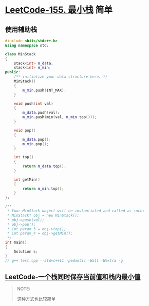 # [LeetCode-155. 最小栈](https://leetcode.cn/problems/min-stack/) 简单



## 使用辅助栈



```C++
#include <bits/stdc++.h>
using namespace std;

class MinStack
{
	stack<int> m_data;
	stack<int> m_min;
public:
	/** initialize your data structure here. */
	MinStack()
	{
		m_min.push(INT_MAX);
	}

	void push(int val)
	{
		m_data.push(val);
		m_min.push(min(val, m_min.top()));
	}

	void pop()
	{
		m_data.pop();
		m_min.pop();
	}

	int top()
	{
		return m_data.top();
	}

	int getMin()
	{
		return m_min.top();
	}
};

/**
 * Your MinStack object will be instantiated and called as such:
 * MinStack* obj = new MinStack();
 * obj->push(val);
 * obj->pop();
 * int param_3 = obj->top();
 * int param_4 = obj->getMin();
 */
int main()
{
	Solution s;
}
// g++ test.cpp --std=c++11 -pedantic -Wall -Wextra -g


```

## [LeetCode-一个栈同时保存当前值和栈内最小值](https://leetcode.cn/problems/min-stack/solution/zui-yi-dong-yi-ge-zhan-tong-shi-bao-cun-dang-qian-/)

> NOTE: 
>
> 这种方式也比较简单